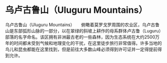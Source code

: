 #	乌卢古鲁山（Uluguru Mountains）
乌卢古鲁山（Uluguru Mountains）　　俯瞰着莫罗戈罗周围的农业区，乌卢古鲁山是东部弧形山脉的一部分，以在翠绿的斜坡上耕作的母系群体卢古鲁（Luguru）部落的名字命名。该区拥有非洲最古老的一些森林，因为生态系统在大约2500万年的时间都未受到气候和地理变化的干扰，在这里徒步旅行非常值得。许多当地的鸟儿和昆虫都能在这里找到，但是前往大多数山峰必须得到许可证并一定得提前得到允许。